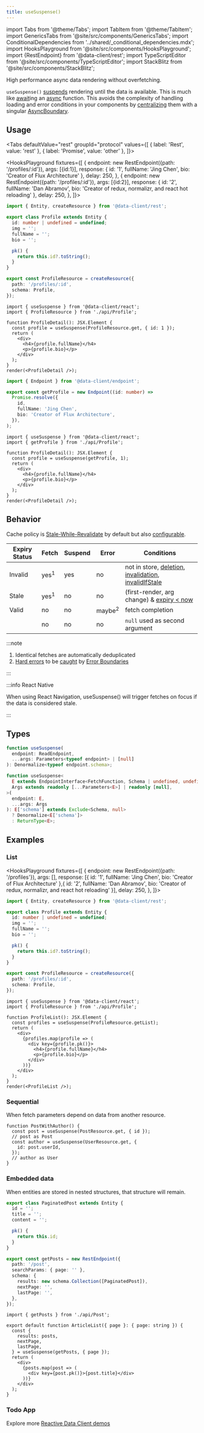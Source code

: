 ```yaml
---
title: useSuspense()
---
```


<head>
  <title>useSuspense() - Simplified data fetching for React</title>
  <meta name="docsearch:pagerank" content="10"/>
</head>

import Tabs from '@theme/Tabs';
import TabItem from '@theme/TabItem';
import GenericsTabs from '@site/src/components/GenericsTabs';
import ConditionalDependencies from '../shared/\_conditional_dependencies.mdx';
import HooksPlayground from '@site/src/components/HooksPlayground';
import {RestEndpoint} from '@data-client/rest';
import TypeScriptEditor from '@site/src/components/TypeScriptEditor';
import StackBlitz from '@site/src/components/StackBlitz';

High performance async data rendering without overfetching.

`useSuspense()` [suspends](../getting-started/data-dependency.md#async-fallbacks) rendering until the data is available. This is much like [await](https://developer.mozilla.org/en-US/docs/Web/JavaScript/Reference/Operators/await)ing an [async](https://developer.mozilla.org/en-US/docs/Web/JavaScript/Reference/Statements/async_function) function. This avoids the complexity of handling loading and error conditions in your components by
[centralizing](../getting-started/data-dependency.md#boundaries) them with a singular [AsyncBoundary](../getting-started/data-dependency.md#async-fallbacks).

## Usage

<Tabs
defaultValue="rest"
groupId="protocol"
values={[
{ label: 'Rest', value: 'rest' },
{ label: 'Promise', value: 'other' },
]}>
<TabItem value="rest">

<HooksPlayground fixtures={[
{
endpoint: new RestEndpoint({path: '/profiles/:id'}),
args: [{id:1}],
response: { id: '1', fullName: 'Jing Chen', bio: 'Creator of Flux Architecture' },
delay: 250,
},
{
endpoint: new RestEndpoint({path: '/profiles/:id'}),
args: [{id:2}],
response: { id: '2', fullName: 'Dan Abramov', bio: 'Creator of redux, normalizr, and react hot reloading' },
delay: 250,
},
]}>

```typescript title="api/Profile" collapsed
import { Entity, createResource } from '@data-client/rest';

export class Profile extends Entity {
  id: number | undefined = undefined;
  img = '';
  fullName = '';
  bio = '';

  pk() {
    return this.id?.toString();
  }
}

export const ProfileResource = createResource({
  path: '/profiles/:id',
  schema: Profile,
});
```

```tsx title="ProfileList"
import { useSuspense } from '@data-client/react';
import { ProfileResource } from './api/Profile';

function ProfileDetail(): JSX.Element {
  const profile = useSuspense(ProfileResource.get, { id: 1 });
  return (
    <div>
      <h4>{profile.fullName}</h4>
      <p>{profile.bio}</p>
    </div>
  );
}
render(<ProfileDetail />);
```

</HooksPlayground>

</TabItem>
<TabItem value="other">

<HooksPlayground>

```typescript title="api/Profile" collapsed
import { Endpoint } from '@data-client/endpoint';

export const getProfile = new Endpoint((id: number) =>
  Promise.resolve({
    id,
    fullName: 'Jing Chen',
    bio: 'Creator of Flux Architecture',
  }),
);
```

```tsx title="ProfileList"
import { useSuspense } from '@data-client/react';
import { getProfile } from './api/Profile';

function ProfileDetail(): JSX.Element {
  const profile = useSuspense(getProfile, 1);
  return (
    <div>
      <h4>{profile.fullName}</h4>
      <p>{profile.bio}</p>
    </div>
  );
}
render(<ProfileDetail />);
```

</HooksPlayground>

</TabItem>
</Tabs>

## Behavior

Cache policy is [Stale-While-Revalidate](https://tools.ietf.org/html/rfc5861) by default but also [configurable](../concepts/expiry-policy.md).

| Expiry Status | Fetch           | Suspend | Error             | Conditions                                                                                                                                                                   |
| ------------- | --------------- | ------- | ----------------- | ---------------------------------------------------------------------------------------------------------------------------------------------------------------------------- |
| Invalid       | yes<sup>1</sup> | yes     | no                | not in store, [deletion](/rest/api/createResource#delete), [invalidation](./Controller.md#invalidate), [invalidIfStale](../concepts/expiry-policy.md#endpointinvalidifstale) |
| Stale         | yes<sup>1</sup> | no      | no                | (first-render, arg change) & [expiry &lt; now](../concepts/expiry-policy.md)                                                                                                 |
| Valid         | no              | no      | maybe<sup>2</sup> | fetch completion                                                                                                                                                             |
|               | no              | no      | no                | `null` used as second argument                                                                                                                                               |

:::note

1. Identical fetches are automatically deduplicated
2. [Hard errors](../concepts/expiry-policy.md#error-policy) to be [caught](../getting-started/data-dependency#async-fallbacks) by [Error Boundaries](./AsyncBoundary.md)

:::

:::info React Native

When using React Navigation, useSuspense() will trigger fetches on focus if the data is considered
stale.

:::

<ConditionalDependencies />

## Types

<GenericsTabs>

```typescript
function useSuspense(
  endpoint: ReadEndpoint,
  ...args: Parameters<typeof endpoint> | [null]
): Denormalize<typeof endpoint.schema>;
```

```typescript
function useSuspense<
  E extends EndpointInterface<FetchFunction, Schema | undefined, undefined>,
  Args extends readonly [...Parameters<E>] | readonly [null],
>(
  endpoint: E,
  ...args: Args
): E['schema'] extends Exclude<Schema, null>
  ? Denormalize<E['schema']>
  : ReturnType<E>;
```

</GenericsTabs>

## Examples

### List

<HooksPlayground fixtures={[
{
endpoint: new RestEndpoint({path: '/profiles'}),
args: [],
response: [{ id: '1', fullName: 'Jing Chen', bio: 'Creator of Flux Architecture' },{ id: '2', fullName: 'Dan Abramov', bio: 'Creator of redux, normalizr, and react hot reloading' }],
delay: 250,
},
]}>

```typescript title="api/Profile" collapsed
import { Entity, createResource } from '@data-client/rest';

export class Profile extends Entity {
  id: number | undefined = undefined;
  img = '';
  fullName = '';
  bio = '';

  pk() {
    return this.id?.toString();
  }
}

export const ProfileResource = createResource({
  path: '/profiles/:id',
  schema: Profile,
});
```

```tsx title="ProfileList"
import { useSuspense } from '@data-client/react';
import { ProfileResource } from './api/Profile';

function ProfileList(): JSX.Element {
  const profiles = useSuspense(ProfileResource.getList);
  return (
    <div>
      {profiles.map(profile => (
        <div key={profile.pk()}>
          <h4>{profile.fullName}</h4>
          <p>{profile.bio}</p>
        </div>
      ))}
    </div>
  );
}
render(<ProfileList />);
```

</HooksPlayground>

### Sequential

When fetch parameters depend on data from another resource.

```tsx
function PostWithAuthor() {
  const post = useSuspense(PostResource.get, { id });
  // post as Post
  const author = useSuspense(UserResource.get, {
    id: post.userId,
  });
  // author as User
}
```

### Embedded data

When entities are stored in nested structures, that structure will remain.

<TypeScriptEditor row={false}>

```typescript title="api/Post
export class PaginatedPost extends Entity {
  id = '';
  title = '';
  content = '';

  pk() {
    return this.id;
  }
}

export const getPosts = new RestEndpoint({
  path: '/post',
  searchParams: { page: '' },
  schema: {
    results: new schema.Collection([PaginatedPost]),
    nextPage: '',
    lastPage: '',
  },
});
```

```tsx title="ArticleList"
import { getPosts } from './api/Post';

export default function ArticleList({ page }: { page: string }) {
  const {
    results: posts,
    nextPage,
    lastPage,
  } = useSuspense(getPosts, { page });
  return (
    <div>
      {posts.map(post => (
        <div key={post.pk()}>{post.title}</div>
      ))}
    </div>
  );
}
```

</TypeScriptEditor>

### Todo App

<StackBlitz app="todo-app" file="src/resources/TodoResource.ts,src/pages/Home/TodoList.tsx" />

Explore more [Reactive Data Client demos](/demos)
